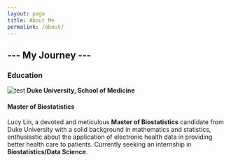 ```yaml
---
layout: page
title: About Me
permalink: /about/
---
```

##                                                               --- My Journey ---
### Education
![test](https://github.com/lucylin1997/fastpage_copy/blob/master/images/SOM_logo.jpg?raw=true)   **Duke University, School of Medicine**
 
#### Master of Biostatistics
Lucy Lin, a devoted and meticulous **Master of Biostatistics** candidate from Duke University with a solid background in mathematics and statistics, enthusiastic about the application of electronic health data in providing better health care to patients. Currently seeking an internship in **Biostatistics/Data Science**. 






